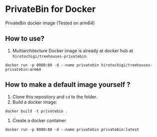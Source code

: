 # PrivateBin for Docker

PrivateBin docker image (Tested on arm64)

## How to use?

1. Multiarchitecture Docker image is already at docker hub at `hirotochigi/treehouses-privatebin`. 

```
docker run -p 8080:80 -d --name privatebin hirotochigi/treehouses-privatebin:arm64
```

## How to make a default image yourself ?

1. Clone this repository and `cd` to the folder.
1. Build a docker image:
```
docker build -t privatebin .
```
1. Create a docker container
```
docker run -p 8080:80 -d --name privatebin privatebin:latest
```
